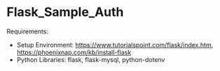 # Flask_Sample_Auth
Requirements: 
- Setup Environment: https://www.tutorialspoint.com/flask/index.htm, https://phoenixnap.com/kb/install-flask
- Python Libraries: flask, flask-mysql, python-dotenv
